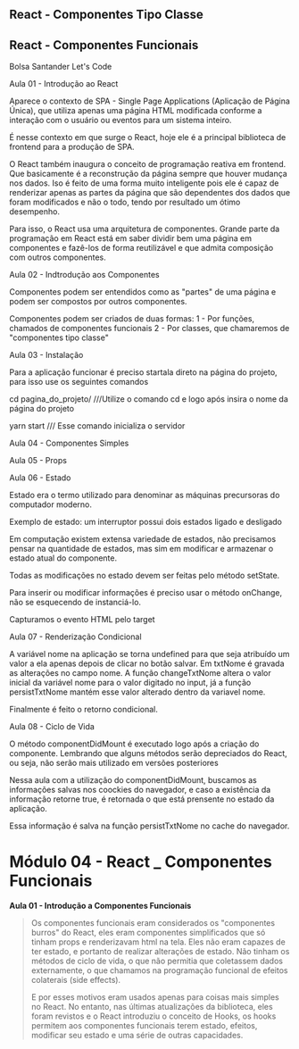 ## React  - Componentes Tipo Classe

## React - Componentes Funcionais

<p> Bolsa Santander Let's Code </p>

<p> Aula 01 - Introdução ao React 

 Aparece o contexto de SPA - Single Page Applications (Aplicação de Página Única), que utiliza apenas uma página HTML modificada conforme a interação com o usuário ou eventos para um sistema inteiro. 

É nesse contexto em que surge o React, hoje ele é a principal biblioteca de frontend para a produção de SPA. 

O React também inaugura o conceito de programação reativa em frontend. Que basicamente é a reconstrução da página sempre que houver mudança nos dados. Iso é feito de uma forma muito inteligente pois ele é capaz de renderizar apenas as partes da página que são dependentes dos dados que foram modificados e não o todo, tendo por resultado um ótimo desempenho.

Para isso, o React usa uma arquitetura de componentes. Grande parte da programação em React está em saber dividir bem uma página em componentes e fazê-los de forma reutilizável e que admita composição com outros componentes.
</p>

<p> Aula 02 - Indtrodução aos Componentes 

Componentes podem ser entendidos como as "partes" de uma página e podem ser compostos por outros componentes.

Componentes podem ser criados de duas formas:
1 - Por funções, chamados de componentes funcionais
2 - Por classes, que chamaremos de "componentes tipo classe" 

</p>

<p> Aula 03 - Instalação 

Para a aplicação funcionar é preciso startala direto na página do projeto, para isso use os seguintes comandos

cd pagina_do_projeto/  ///Utilize o comando cd e logo após insira o nome da página do projeto

yarn start   /// Esse comando inicializa o  servidor

</p>

<p>
Aula 04 - Componentes Simples
</p>

<p>
Aula 05 - Props
</p>

<p>
Aula 06 - Estado

Estado era o termo utilizado para denominar as máquinas precursoras do computador moderno. 

Exemplo de estado: um interruptor possui dois estados ligado e desligado

Em computação existem extensa variedade de estados, não precisamos pensar na quantidade de estados, mas sim em modificar e armazenar o estado atual do componente.

Todas as modificações no estado devem ser feitas pelo método setState.

Para inserir ou modificar informações é preciso usar o método onChange, não se esquecendo de instanciá-lo.

Capturamos o evento HTML pelo target
</p>

<p>

Aula 07 - Renderização Condicional

A variável nome na aplicação se torna undefined para que seja atribuído um valor a ela apenas depois de clicar no botão salvar.
Em txtNome é gravada as alterações no campo nome.
A função changeTxtNome altera o valor inicial da variável nome para o valor digitado no input, já a função persistTxtNome mantém esse valor alterado dentro da variavel nome.

Finalmente é feito o retorno condicional.
</p>

<p>
Aula 08 - Ciclo de Vida

O método componentDidMount é executado logo após a criação do componente.
Lembrando que alguns métodos serão depreciados do React, ou seja, não serão mais utilizado em versões posteriores

Nessa aula com a utilização do componentDidMount, buscamos as informações salvas nos coockies do navegador, e caso a existência da informação retorne true, é retornada o que está prensente no estado da aplicação.

Essa informação é salva na função persistTxtNome no cache do navegador.
</p>

<h1> Módulo 04 - React _ Componentes Funcionais </h1>

<p> <strong> Aula 01 - Introdução a Componentes Funcionais </strong> 

<blockquote>
Os componentes funcionais eram considerados os "componentes burros" do React, eles eram componentes simplificados que só tinham props e renderizavam html na tela. Eles não eram capazes de ter estado, e portanto de realizar alterações de estado. Não tinham os métodos de ciclo de vida, o que não permitia que coletassem dados externamente, o que chamamos na programação funcional de efeitos colaterais (side effects).

E por esses motivos eram usados apenas para coisas mais simples no React. No entanto, nas últimas atualizações da biblioteca, eles foram revistos e o React introduziu o conceito de Hooks, os hooks permitem aos componentes funcionais terem estado, efeitos, modificar seu estado e uma série de outras capacidades.
</blockquote>

</p>